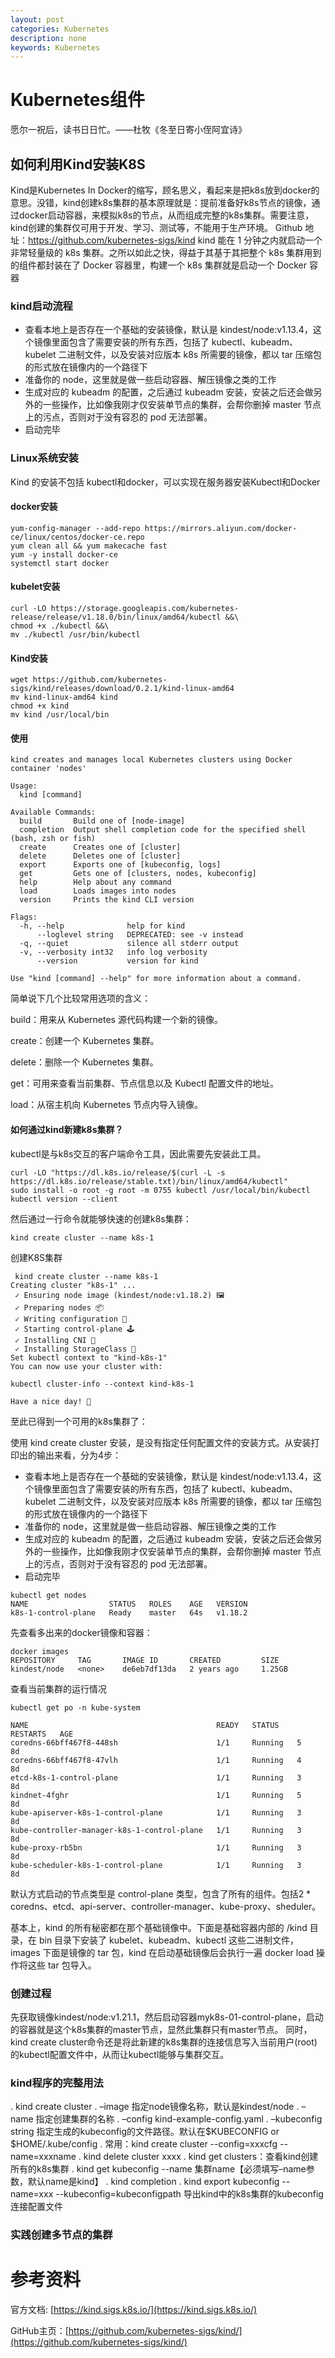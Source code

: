 ```yaml
---
layout: post
categories: Kubernetes
description: none
keywords: Kubernetes
---
```

# Kubernetes组件
愿尔一祝后，读书日日忙。——杜牧《冬至日寄小侄阿宜诗》    

## 如何利用Kind安装K8S

Kind是Kubernetes In Docker的缩写，顾名思义，看起来是把k8s放到docker的意思。没错，kind创建k8s集群的基本原理就是：提前准备好k8s节点的镜像，通过docker启动容器，来模拟k8s的节点，从而组成完整的k8s集群。需要注意，kind创建的集群仅可用于开发、学习、测试等，不能用于生产环境。
Github 地址：https://github.com/kubernetes-sigs/kind
kind 能在 1 分钟之内就启动一个非常轻量级的 k8s 集群。之所以如此之快，得益于其基于其把整个 k8s 集群用到的组件都封装在了 Docker 容器里，构建一个 k8s 集群就是启动一个 Docker 容器

### kind启动流程
- 查看本地上是否存在一个基础的安装镜像，默认是 kindest/node:v1.13.4，这个镜像里面包含了需要安装的所有东西，包括了 kubectl、kubeadm、kubelet 二进制文件，以及安装对应版本 k8s 所需要的镜像，都以 tar 压缩包的形式放在镜像内的一个路径下
- 准备你的 node，这里就是做一些启动容器、解压镜像之类的工作
- 生成对应的 kubeadm 的配置，之后通过 kubeadm 安装，安装之后还会做另外的一些操作，比如像我刚才仅安装单节点的集群，会帮你删掉 master 节点上的污点，否则对于没有容忍的 pod 无法部署。
- 启动完毕

### Linux系统安装

Kind 的安装不包括 kubectl和docker，可以实现在服务器安装Kubectl和Docker
#### docker安装

```text
yum-config-manager --add-repo https://mirrors.aliyun.com/docker-ce/linux/centos/docker-ce.repo
yum clean all && yum makecache fast
yum -y install docker-ce
systemctl start docker
```
#### kubelet安装

```text
curl -LO https://storage.googleapis.com/kubernetes-release/release/v1.18.0/bin/linux/amd64/kubectl &&\
chmod +x ./kubectl &&\
mv ./kubectl /usr/bin/kubectl
```

#### Kind安装

```text
wget https://github.com/kubernetes-sigs/kind/releases/download/0.2.1/kind-linux-amd64
mv kind-linux-amd64 kind
chmod +x kind
mv kind /usr/local/bin
```

#### 使用
```text
kind creates and manages local Kubernetes clusters using Docker container 'nodes'

Usage:
  kind [command]

Available Commands:
  build       Build one of [node-image]
  completion  Output shell completion code for the specified shell (bash, zsh or fish)
  create      Creates one of [cluster]
  delete      Deletes one of [cluster]
  export      Exports one of [kubeconfig, logs]
  get         Gets one of [clusters, nodes, kubeconfig]
  help        Help about any command
  load        Loads images into nodes
  version     Prints the kind CLI version

Flags:
  -h, --help              help for kind
      --loglevel string   DEPRECATED: see -v instead
  -q, --quiet             silence all stderr output
  -v, --verbosity int32   info log verbosity
      --version           version for kind

Use "kind [command] --help" for more information about a command.
```
简单说下几个比较常用选项的含义：

build：用来从 Kubernetes 源代码构建一个新的镜像。

create：创建一个 Kubernetes 集群。

delete：删除一个 Kubernetes 集群。

get：可用来查看当前集群、节点信息以及 Kubectl 配置文件的地址。

load：从宿主机向 Kubernetes 节点内导入镜像。

#### 如何通过kind新建k8s集群？
kubectl是与k8s交互的客户端命令工具，因此需要先安装此工具。
```text
curl -LO "https://dl.k8s.io/release/$(curl -L -s https://dl.k8s.io/release/stable.txt)/bin/linux/amd64/kubectl"
sudo install -o root -g root -m 0755 kubectl /usr/local/bin/kubectl
kubectl version --client
```
然后通过一行命令就能够快速的创建k8s集群：
```text
kind create cluster --name k8s-1
```

创建K8S集群
```text
 kind create cluster --name k8s-1
Creating cluster "k8s-1" ...
 ✓ Ensuring node image (kindest/node:v1.18.2) 🖼
 ✓ Preparing nodes 📦
 ✓ Writing configuration 📜
 ✓ Starting control-plane 🕹️
 ✓ Installing CNI 🔌
 ✓ Installing StorageClass 💾
Set kubectl context to "kind-k8s-1"
You can now use your cluster with:

kubectl cluster-info --context kind-k8s-1

Have a nice day! 👋
```
至此已得到一个可用的k8s集群了：

使用 kind create cluster 安装，是没有指定任何配置文件的安装方式。从安装打印出的输出来看，分为4步：

- 查看本地上是否存在一个基础的安装镜像，默认是 kindest/node:v1.13.4，这个镜像里面包含了需要安装的所有东西，包括了 kubectl、kubeadm、kubelet 二进制文件，以及安装对应版本 k8s 所需要的镜像，都以 tar 压缩包的形式放在镜像内的一个路径下
- 准备你的 node，这里就是做一些启动容器、解压镜像之类的工作
- 生成对应的 kubeadm 的配置，之后通过 kubeadm 安装，安装之后还会做另外的一些操作，比如像我刚才仅安装单节点的集群，会帮你删掉 master 节点上的污点，否则对于没有容忍的 pod 无法部署。
- 启动完毕

```text
kubectl get nodes
NAME                  STATUS   ROLES    AGE   VERSION
k8s-1-control-plane   Ready    master   64s   v1.18.2
```
先查看多出来的docker镜像和容器：
```text
docker images
REPOSITORY     TAG       IMAGE ID       CREATED         SIZE
kindest/node   <none>    de6eb7df13da   2 years ago     1.25GB
```
查看当前集群的运行情况
```text
kubectl get po -n kube-system

NAME                                          READY   STATUS    RESTARTS   AGE
coredns-66bff467f8-448sh                      1/1     Running   5          8d
coredns-66bff467f8-47vlh                      1/1     Running   4          8d
etcd-k8s-1-control-plane                      1/1     Running   3          8d
kindnet-4fghr                                 1/1     Running   5          8d
kube-apiserver-k8s-1-control-plane            1/1     Running   3          8d
kube-controller-manager-k8s-1-control-plane   1/1     Running   3          8d
kube-proxy-rb5bn                              1/1     Running   3          8d
kube-scheduler-k8s-1-control-plane            1/1     Running   3          8d
```
默认方式启动的节点类型是 control-plane 类型，包含了所有的组件。包括2 * coredns、etcd、api-server、controller-manager、kube-proxy、sheduler。

基本上，kind 的所有秘密都在那个基础镜像中。下面是基础容器内部的 /kind 目录，在 bin 目录下安装了 kubelet、kubeadm、kubectl 这些二进制文件，images 下面是镜像的 tar 包，kind 在启动基础镜像后会执行一遍 docker load 操作将这些 tar 包导入。


### 创建过程

先获取镜像kindest/node:v1.21.1，然后启动容器myk8s-01-control-plane，启动的容器就是这个k8s集群的master节点，显然此集群只有master节点。
同时，kind create cluster命令还是将此新建的k8s集群的连接信息写入当前用户(root)的kubectl配置文件中，从而让kubectl能够与集群交互。

### kind程序的完整用法

. kind create cluster
. –image 指定node镜像名称，默认是kindest/node
. –name 指定创建集群的名称
. –config kind-example-config.yaml
. –kubeconfig string 指定生成的kubeconfig的文件路径。默认在$KUBECONFIG or $HOME/.kube/config
. 常用：kind create cluster --config=xxxcfg --name=xxxname
. kind delete cluster xxxx
. kind get clusters：查看kind创建所有的k8s集群
. kind get kubeconfig --name 集群name【必须填写–name参数，默认name是kind】
. kind completion
. kind export kubeconfig --name=xxx --kubeconfig=kubeconfigpath   导出kind中的k8s集群的kubeconfig连接配置文件

### 实践创建多节点的集群


# 参考资料

官方文档: [https://kind.sigs.k8s.io/](https://kind.sigs.k8s.io/)

GitHub主页：[https://github.com/kubernetes-sigs/kind/](https://github.com/kubernetes-sigs/kind/)
